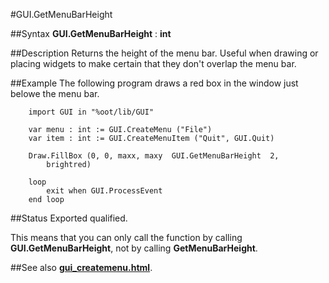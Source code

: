 
#GUI.GetMenuBarHeight

##Syntax
**GUI.GetMenuBarHeight** : **int**


##Description
Returns the height of the menu bar. Useful when drawing or placing widgets to make certain that they don't overlap the menu bar.


##Example
The following program draws a red box in the window just belowe the menu bar.

        import GUI in "%oot/lib/GUI"
        
        var menu : int := GUI.CreateMenu ("File")
        var item : int := GUI.CreateMenuItem ("Quit", GUI.Quit)
        
        Draw.FillBox (0, 0, maxx, maxy  GUI.GetMenuBarHeight  2, 
            brightred)
        
        loop
            exit when GUI.ProcessEvent
        end loop
##Status
Exported qualified.

This means that you can only call the function by calling **GUI.GetMenuBarHeight**, not by calling **GetMenuBarHeight**.


##See also
**[gui_createmenu.html](GUI.CreateMenu)**.

